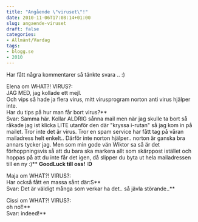 ```yaml
---
title: "Angående \"viruset\"!"
date: 2010-11-06T17:08:14+01:00
slug: angaende-viruset
draft: false
categories:
- Allmänt/Vardag
tags:
- blogg.se
- 2010
---
```

Har fått några kommentarer så tänkte svara .. :)  
  
  
Elena om WHAT?! VIRUS?:  
JAG MED, jag kollade ett mejl.  
Och vips så hade ja flera virus, mitt virusprogram norton anti virus hjälper inte.  
Har du tips på hur man får bort virus?**  
Svar: Samma här. Kollar ALDRIG sånna mail men när jag skulle ta bort så råkade jag ist klicka LITE utanför den där "kryssa i-rutan" så jag kom in på mailet. Tror inte det är virus. Tror en spam service har fått tag på våran mailadress helt enkelt.. Därför inte norton hjälper.. norton är ganska bra annars tycker jag. Men som min gode vän Wiktor sa så är det förhoppningsvis så att du bara ska markera allt som skärppost istället och hoppas på att du inte får det igen, då slipper du byta ut hela mailadressen till en ny :)** **GoodLuck till oss! :D**  
  
Maja om WHAT?! VIRUS?:  
Har också fått en massa sånt där:S**  
Svar: Det är väldigt många som verkar ha det.. så jävla störande..**  
  
Cissi om WHAT?! VIRUS?:  
oh no!!**  
Svar: indeed!**